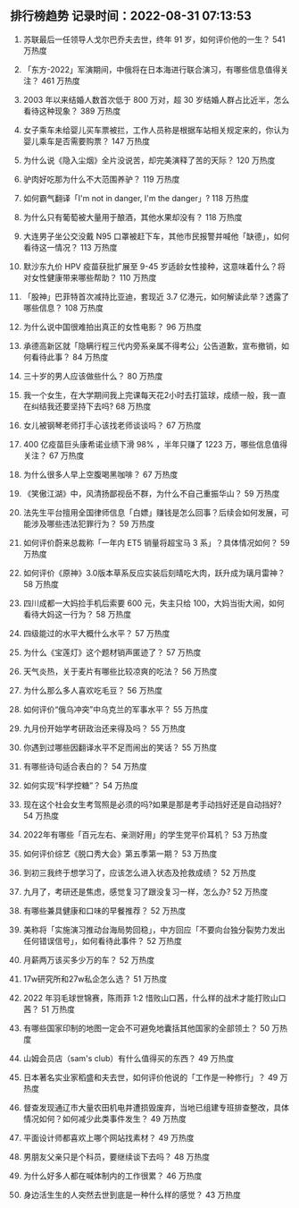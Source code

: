 
## 排行榜趋势 记录时间：2022-08-31 07:13:53
  
  1. 苏联最后一任领导人戈尔巴乔夫去世，终年 91 岁，如何评价他的一生？ 541 万热度
    
  2. 「东方-2022」军演期间，中俄将在日本海进行联合演习，有哪些信息值得关注？ 461 万热度
    
  3. 2003 年以来结婚人数首次低于 800 万对，超 30 岁结婚人群占比近半，怎么看待这种现象？ 389 万热度
    
  4. 女子乘车未给婴儿买车票被拦，工作人员称是根据车站相关规定来的，你认为婴儿乘车是否需要购票？ 147 万热度
    
  5. 为什么说《隐入尘烟》全片没说苦，却完美演释了苦的天际？ 120 万热度
    
  6. 驴肉好吃那为什么不大范围养驴？ 119 万热度
    
  7. 如何霸气翻译「I'm not in danger, I'm the danger」? 118 万热度
    
  8. 为什么只有葡萄被大量用于酿酒，其他水果却没有？ 118 万热度
    
  9. 大连男子坐公交没戴 N95 口罩被赶下车，其他市民报警并喊他「缺德」，如何看待这一情况？ 113 万热度
    
  10. 默沙东九价 HPV 疫苗获批扩展至 9-45 岁适龄女性接种，这意味着什么？将对女性健康带来哪些帮助？ 110 万热度
    
  11. 「股神」巴菲特首次减持比亚迪，套现近 3.7 亿港元，如何解读此举？透露了哪些信息？ 108 万热度
    
  12. 为什么说中国很难拍出真正的女性电影？ 96 万热度
    
  13. 承德高新区就「隐瞒行程三代内旁系亲属不得考公」公告道歉，宣布撤销，如何看待此事？ 84 万热度
    
  14. 三十岁的男人应该做些什么？ 80 万热度
    
  15. 我一个女生，在大学期间我上完课每天花2小时去打篮球，成绩一般，我一直在纠结我还要坚持下去吗? 68 万热度
    
  16. 女儿被钢琴老师打手心该找老师谈谈吗？ 67 万热度
    
  17. 400 亿疫苗巨头康希诺业绩下滑 98% ，半年只赚了 1223 万，哪些信息值得关注？ 67 万热度
    
  18. 为什么很多人早上空腹喝黑咖啡？ 67 万热度
    
  19. 《笑傲江湖》中，风清扬鄙视岳不群，为什么不自己重振华山？ 59 万热度
    
  20. 法先生平台擅用全国律师信息「白嫖」赚钱是怎么回事？后续会如何发展，可能涉及哪些违法犯罪行为？ 59 万热度
    
  21. 如何评价蔚来总裁称「一年内 ET5 销量将超宝马 3 系」？具体情况如何？ 59 万热度
    
  22. 如何评价《原神》3.0版本草系反应实装后刻晴吃大肉，跃升成为璃月雷神？ 58 万热度
    
  23. 四川成都一大妈捡手机后索要 600 元，失主只给 100，大妈当街大闹，如何看待大妈这一行为？ 58 万热度
    
  24. 四级能过的水平大概什么水平？ 57 万热度
    
  25. 为什么《宝莲灯》这个题材销声匿迹了？ 57 万热度
    
  26. 天气炎热，关于麦片有哪些比较凉爽的吃法？ 56 万热度
    
  27. 为什么那么多人喜欢吃毛豆？ 56 万热度
    
  28. 如何评价“俄乌冲突”中乌克兰的军事水平？ 55 万热度
    
  29. 九月份开始学考研政治还来得及吗？ 55 万热度
    
  30. 你遇到过哪些因翻译水平不足而闹出的笑话？ 55 万热度
    
  31. 有哪些诗句适合表白的？ 54 万热度
    
  32. 如何实现“科学控糖”？ 54 万热度
    
  33. 现在这个社会女生考驾照是必须的吗?如果是那是考手动挡好还是自动挡好? 54 万热度
    
  34. 2022年有哪些「百元左右、亲测好用」的学生党平价耳机？ 53 万热度
    
  35. 如何评价综艺《脱口秀大会》第五季第一期？ 53 万热度
    
  36. 到初三我终于想学习了，应该怎么进入状态及抢救成绩？ 52 万热度
    
  37. 九月了，考研还是焦虑，感觉复习了跟没复习一样，怎么办? 52 万热度
    
  38. 有哪些兼具健康和口味的早餐推荐？ 52 万热度
    
  39. 美称将「实施演习推动台海局势回稳」，中方回应「不要向台独分裂势力发出任何错误信号」，如何看待此事件？ 52 万热度
    
  40. 月薪两万该买多少万的车？ 52 万热度
    
  41. 17w研究所和27w私企怎么选？ 51 万热度
    
  42. 2022 年羽毛球世锦赛，陈雨菲 1:2 惜败山口茜，什么样的战术才能打败山口茜？ 51 万热度
    
  43. 有哪些国家印制的地图一定会不可避免地囊括其他国家的全部领土？ 50 万热度
    
  44. 山姆会员店（sam's club）有什么值得买的东西？ 49 万热度
    
  45. 日本著名实业家稻盛和夫去世，如何评价他说的「工作是一种修行」？ 49 万热度
    
  46. 督查发现通辽市大量农田机电井遭损毁废弃，当地已组建专班排查整改，具体情况如何？如何减少此类事件发生？ 49 万热度
    
  47. 平面设计师都喜欢上哪个网站找素材？ 49 万热度
    
  48. 男朋友父亲只是个科员，要继续谈下去吗？ 48 万热度
    
  49. 为什么好多人都在喊体制内的工作很累？ 46 万热度
    
  50. 身边活生生的人突然去世到底是一种什么样的感觉？ 43 万热度
    